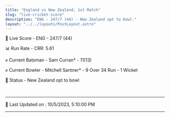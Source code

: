 ```yaml
---
title: "England vs New Zealand, 1st Match"
slug: "live-cricket-score"
description: "ENG - 247/7 (44) - New Zealand opt to bowl."
layout: "../../layouts/PostLayout.astro"
---
```


🔴 Live Score - ENG - 247/7 (44)  

📊 Run Rate - CRR: 5.61  

✊ Current Batsman - Sam Curran* - 11(13)  

✊ Current Bowler - Mitchell Santner* - 9 Over 34 Run - 1 Wicket  

📑 Status - New Zealand opt to bowl

<br />

***

📝 Last Updated on : 10/5/2023, 5:10:00 PM

***

